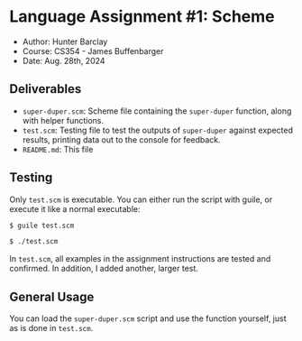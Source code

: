 # Language Assignment #1: Scheme

- Author: Hunter Barclay
- Course: CS354 - James Buffenbarger
- Date: Aug. 28th, 2024

## Deliverables

- `super-duper.scm`: Scheme file containing the `super-duper` function, along with helper functions.
- `test.scm`: Testing file to test the outputs of `super-duper` against expected results, printing data out to the console for feedback.
- `README.md`: This file

## Testing

Only `test.scm` is executable. You can either run the script with guile, or execute it like a normal executable:

```bash
$ guile test.scm
```

```bash
$ ./test.scm
```

In `test.scm`, all examples in the assignment instructions are tested and confirmed. In addition, I added another, larger test.

## General Usage

You can load the `super-duper.scm` script and use the function yourself, just as is done in `test.scm`.

